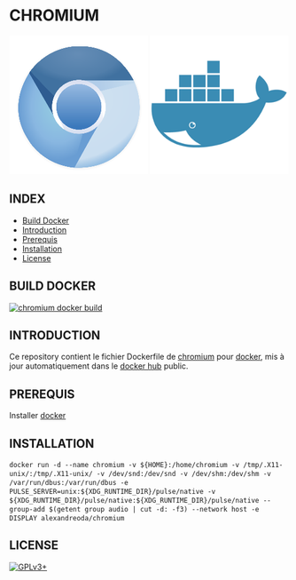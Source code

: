 # CHROMIUM

![chromium](https://raw.githubusercontent.com/oda-alexandre/chromium/master/img/logo-chromium.png) ![docker](https://raw.githubusercontent.com/oda-alexandre/chromium/master/img/logo-docker.png)


## INDEX

- [Build Docker](#BUILD)
- [Introduction](#INTRODUCTION)
- [Prerequis](#PREREQUIS)
- [Installation](#INSTALLATION)
- [License](#LICENSE)


## BUILD DOCKER

[![chromium docker build](https://img.shields.io/docker/build/alexandreoda/chromium.svg)](https://hub.docker.com/r/alexandreoda/chromium)


## INTRODUCTION

Ce repository contient le fichier Dockerfile de [chromium](https://www.chromium.org) pour [docker](https://www.docker.com), mis à jour automatiquement dans le [docker hub](https://hub.docker.com/r/alexandreoda/chromium/) public.


## PREREQUIS

Installer [docker](https://www.docker.com)


## INSTALLATION

```
docker run -d --name chromium -v ${HOME}:/home/chromium -v /tmp/.X11-unix/:/tmp/.X11-unix/ -v /dev/snd:/dev/snd -v /dev/shm:/dev/shm -v /var/run/dbus:/var/run/dbus -e PULSE_SERVER=unix:${XDG_RUNTIME_DIR}/pulse/native -v ${XDG_RUNTIME_DIR}/pulse/native:${XDG_RUNTIME_DIR}/pulse/native --group-add $(getent group audio | cut -d: -f3) --network host -e DISPLAY alexandreoda/chromium
```


## LICENSE

[![GPLv3+](http://gplv3.fsf.org/gplv3-127x51.png)](https://github.com/oda-alexandre/chromium/blob/master/LICENSE)
